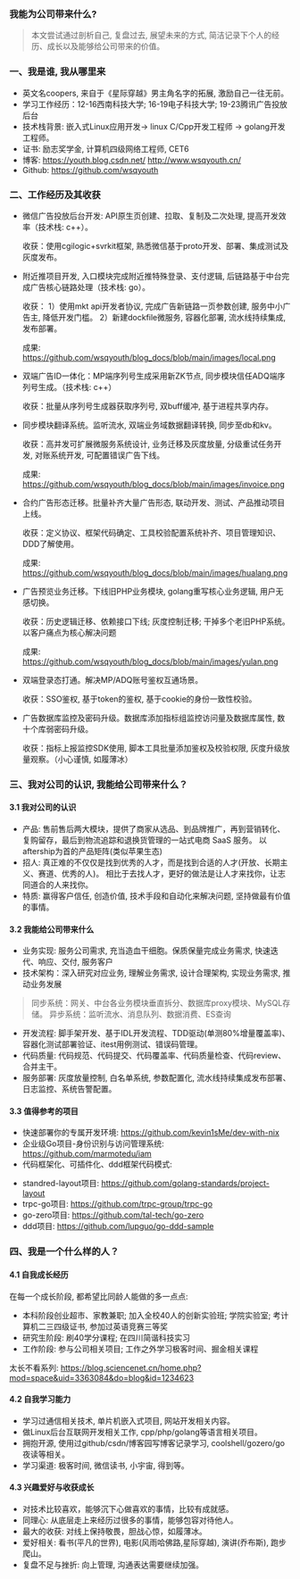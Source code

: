 ### 我能为公司带来什么?

> 本文尝试通过剖析自己, 复盘过去, 展望未来的方式, 简洁记录下个人的经历、成长以及能够给公司带来的价值。


### 一、我是谁, 我从哪里来

* 英文名coopers, 来自于《星际穿越》男主角名字的拓展, 激励自己一往无前。
* 学习工作经历：12-16西南科技大学; 16-19电子科技大学; 19-23腾讯广告投放后台
* 技术栈背景: 嵌入式Linux应用开发-> linux C/Cpp开发工程师 -> golang开发工程师。
* 证书: 励志奖学金, 计算机四级网络工程师, CET6
* 博客: https://youth.blog.csdn.net/   http://www.wsqyouth.cn/ 
* Github:  https://github.com/wsqyouth 

### 二、工作经历及其收获

* 微信广告投放后台开发: API原生页创建、拉取、复制及二次处理, 提高开发效率（技术栈: c++）。

  收获：使用cgilogic+svrkit框架, 熟悉微信基于proto开发、部署、集成测试及灰度发布。
* 附近推项目开发, 入口模块完成附近推特殊登录、支付逻辑, 后链路基于中台完成广告核心链路处理（技术栈: go）。

  收获：
  1）使用mkt api开发者协议, 完成广告新链路一页参数创建, 服务中小广告主, 降低开发门槛。
  2）新建dockfile微服务, 容器化部署, 流水线持续集成, 发布部署。

  成果: https://github.com/wsqyouth/blog_docs/blob/main/images/local.png
* 双端广告ID一体化：MP端序列号生成采用新ZK节点, 同步模块信任ADQ端序列号生成。（技术栈: c++）

  收获：批量从序列号生成器获取序列号, 双buff缓冲, 基于进程共享内存。
* 同步模块翻译系统。监听流水, 双端业务域数据翻译转换, 同步至db和kv。

  收获：高并发可扩展微服务系统设计, 业务迁移及灰度放量, 分级重试任务开发, 对账系统开发, 可配置错误广告下线。

  成果:  https://github.com/wsqyouth/blog_docs/blob/main/images/invoice.png
* 合约广告形态迁移。批量补齐大量广告形态, 联动开发、测试、产品推动项目上线。

  收获：定义协议、框架代码确定、工具校验配置系统补齐、项目管理知识、DDD了解使用。

  成果: https://github.com/wsqyouth/blog_docs/blob/main/images/hualang.png
* 广告预览业务迁移。下线旧PHP业务模块, golang重写核心业务逻辑, 用户无感切换。

  收获：历史逻辑迁移、依赖接口下线; 灰度控制迁移; 干掉多个老旧PHP系统。以客户痛点为核心解决问题

  成果: https://github.com/wsqyouth/blog_docs/blob/main/images/yulan.png

* 双端登录态打通。解决MP/ADQ账号鉴权互通场景。

  收获：SSO鉴权, 基于token的鉴权, 基于cookie的身份一致性校验。
* 广告数据库监控及密码升级。数据库添加指标组监控访问量及数据库属性, 数十个库弱密码升级。

  收获：指标上报监控SDK使用, 脚本工具批量添加鉴权及校验权限, 灰度升级放量观察。（小心谨慎, 如履薄冰）


### 三、我对公司的认识, 我能给公司带来什么？

#### 3.1 我对公司的认识
- 产品: 售前售后两大模块，提供了商家从选品、到品牌推广，再到营销转化、复购留存，最后到物流追踪和退换货管理的一站式电商 SaaS 服务。
     以aftership为首的产品矩阵(类似苹果生态)
- 招人: 真正难的不仅仅是找到优秀的人才，而是找到合适的人才(开放、长期主义、赛道、优秀的人)。
     相比于去找人才，更好的做法是让人才来找你，让志同道合的人来找你。
- 特质: 赢得客户信任, 创造价值, 技术手段和自动化来解决问题, 坚持做最有价值的事情。

#### 3.2 我能给公司带来什么
* 业务实现: 服务公司需求, 充当造血干细胞。保质保量完成业务需求, 快速迭代、响应、交付, 服务客户
* 技术架构：深入研究对应业务, 理解业务需求, 设计合理架构, 实现业务需求, 推动业务发展
> 同步系统：网关、中台各业务模块垂直拆分、数据库proxy模块、MySQL存储。
> 异步系统：监听流水、消息队列、数据消费、ES查询
* 开发流程: 脚手架开发、基于IDL开发流程、TDD驱动(单测80%增量覆盖率)、容器化测试部署验证、itest用例测试、错误码管理。
* 代码质量: 代码规范、代码提交、代码覆盖率、代码质量检查、代码review、合并主干。
* 服务部署: 灰度放量控制, 白名单系统, 参数配置化, 流水线持续集成发布部署、日志监控、系统告警配置。


#### 3.3 值得参考的项目
+ 快速部署你的专属开发环境: https://github.com/kevin1sMe/dev-with-nix
+ 企业级Go项目-身份识别与访问管理系统: https://github.com/marmotedu/iam
+ 代码框架化、可插件化、ddd框架代码模式:
* standred-layout项目: https://github.com/golang-standards/project-layout
* trpc-go项目: https://github.com/trpc-group/trpc-go
* go-zero项目: https://github.com/tal-tech/go-zero
* ddd项目: https://github.com/lupguo/go-ddd-sample


### 四、我是一个什么样的人？
#### 4.1 自我成长经历
  在每一个成长阶段, 都希望比同龄人能做的多一点点: 
- 本科阶段创业超市、家教兼职; 加入全校40人的创新实验班; 学院实验室; 考计算机二三四级证书, 参加过英语竞赛三等奖
- 研究生阶段: 刷40学分课程; 在四川简谐科技实习
- 工作阶段: 参与公司相关项目; 工作之外学习极客时间、掘金相关课程

太长不看系列: https://blog.sciencenet.cn/home.php?mod=space&uid=3363084&do=blog&id=1234623

#### 4.2 自我学习能力
- 学习过通信相关技术, 单片机嵌入式项目, 网站开发相关内容。
- 做Linux后台互联网开发相关工作, cpp/php/golang等语言相关项目。
- 拥抱开源, 使用过github/csdn/博客园写博客记录学习, coolshell/gozero/go夜读等相关。
- 学习渠道: 极客时间, 微信读书, 小宇宙, 得到等。

#### 4.3 兴趣爱好与收获成长
- 对技术比较喜欢，能够沉下心做喜欢的事情，比较有成就感。
- 同理心: 从底层走上来经历过很多的事情，能够包容对待他人。
- 最大的收获: 对线上保持敬畏，胆战心惊，如履薄冰。
- 爱好相关: 看书(平凡的世界), 电影(风雨哈佛路,星际穿越), 演讲(乔布斯), 跑步爬山。
- 复盘不足与挫折: 向上管理, 沟通表达需要继续加强。